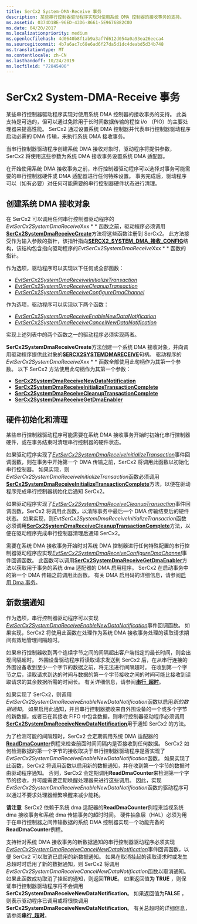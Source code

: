 ```yaml
---
title: SerCx2 System-DMA-Receive 事务
description: 某些串行控制器驱动程序实现对使用系统 DMA 控制器的接收事务的支持。
ms.assetid: 0374D1BE-96ED-43D6-8661-5E9676B82C0D
ms.date: 04/20/2017
ms.localizationpriority: medium
ms.openlocfilehash: 4d0640b8f1ab9a3af7d612d054a0a93ea26eeca4
ms.sourcegitcommit: 4b7a6ac7c68e6ad6f27da5d1dc4deabd5d34b748
ms.translationtype: MT
ms.contentlocale: zh-CN
ms.lasthandoff: 10/24/2019
ms.locfileid: "72845400"
---
```

# <a name="sercx2-system-dma-receive-transactions"></a>SerCx2 System-DMA-Receive 事务

某些串行控制器驱动程序实现对使用系统 DMA 控制器的接收事务的支持。 此类支持是可选的，但可以通过免除用于长时间数据传输的程控 i/o （PIO）的主要处理器来提高性能。 SerCx2 通过设置系统 DMA 控制器并代表串行控制器驱动程序启动必需的 DMA 传输，来执行系统 DMA 接收事务。

当串行控制器驱动程序创建系统 DMA 接收对象时，驱动程序将提供参数，SerCx2 将使用这些参数为系统 DMA 接收事务设置系统 DMA 适配器。

在开始使用系统 DMA 接收事务之前，串行控制器驱动程序可以选择对事务可能需要的串行控制器硬件或 DMA 适配器进行任何特殊设置。 事务完成后，驱动程序可以（如有必要）对任何可能需要的串行控制器硬件状态进行清理。

## <a name="creating-the-system-dma-receive-object"></a>创建系统 DMA 接收对象

在 SerCx2 可以调用任何串行控制器驱动程序的*EvtSerCx2SystemDmaReceive*Xxx * * 函数之前，驱动程序必须调用[**SerCx2SystemDmaReceiveCreate**](https://docs.microsoft.com/windows-hardware/drivers/ddi/sercx/nf-sercx-sercx2systemdmareceivecreate)方法将这些函数注册到 SerCx2。 此方法接受作为输入参数的指针，该指针指向[**SERCX2\_SYSTEM\_DMA\_接收\_CONFIG**](https://docs.microsoft.com/windows-hardware/drivers/ddi/sercx/ns-sercx-_sercx2_system_dma_receive_config)结构，该结构包含指向驱动程序的*EvtSerCx2SystemDmaReceive*Xxx * * 函数的指针。

作为选项，驱动程序可以实现以下任何或全部函数：

- [*EvtSerCx2SystemDmaReceiveInitializeTransaction*](https://docs.microsoft.com/windows-hardware/drivers/ddi/sercx/nc-sercx-evt_sercx2_system_dma_receive_initialize_transaction)
- [*EvtSerCx2SystemDmaReceiveCleanupTransaction*](https://docs.microsoft.com/windows-hardware/drivers/ddi/sercx/nc-sercx-evt_sercx2_system_dma_receive_cleanup_transaction)
- [*EvtSerCx2SystemDmaReceiveConfigureDmaChannel*](https://docs.microsoft.com/windows-hardware/drivers/ddi/sercx/nc-sercx-evt_sercx2_system_dma_receive_configure_dma_channel)

作为选项，驱动程序可以实现以下两个函数：

- [*EvtSerCx2SystemDmaReceiveEnableNewDataNotification*](https://docs.microsoft.com/windows-hardware/drivers/ddi/sercx/nc-sercx-evt_sercx2_system_dma_receive_enable_new_data_notification)
- [*EvtSerCx2SystemDmaReceiveCancelNewDataNotification*](https://docs.microsoft.com/windows-hardware/drivers/ddi/sercx/nc-sercx-evt_sercx2_system_dma_receive_cancel_new_data_notification)

实现上述列表中的两个函数之一的驱动程序必须实现两者。

**SerCx2SystemDmaReceiveCreate**方法创建一个系统 DMA 接收对象，并向调用驱动程序提供此对象的[**SERCX2SYSTEMDMARECEIVE**](https://docs.microsoft.com/windows-hardware/drivers/serports/sercx2-object-handles)句柄。 驱动程序的*EvtSerCx2SystemDmaReceive*Xxx * * 函数全部使用此句柄作为其第一个参数。 以下 SerCx2 方法使用此句柄作为其第一个参数：

- [**SerCx2SystemDmaReceiveNewDataNotification**](https://docs.microsoft.com/windows-hardware/drivers/ddi/sercx/nf-sercx-sercx2systemdmareceivenewdatanotification)
- [**SerCx2SystemDmaReceiveInitializeTransactionComplete**](https://docs.microsoft.com/windows-hardware/drivers/ddi/sercx/nf-sercx-sercx2systemdmareceiveinitializetransactioncomplete)
- [**SerCx2SystemDmaReceiveCleanupTransactionComplete**](https://docs.microsoft.com/windows-hardware/drivers/ddi/sercx/nf-sercx-sercx2systemdmareceivecleanuptransactioncomplete)
- [**SerCx2SystemDmaReceiveGetDmaEnabler**](https://docs.microsoft.com/windows-hardware/drivers/ddi/sercx/nf-sercx-sercx2systemdmareceivegetdmaenabler)

## <a name="hardware-initialization-and-clean-up"></a>硬件初始化和清理

某些串行控制器驱动程序可能需要在系统 DMA 接收事务开始时初始化串行控制器硬件，或在事务结束时清理串行控制器的硬件状态。

如果驱动程序实现了[*EvtSerCx2SystemDmaReceiveInitializeTransaction*](https://docs.microsoft.com/windows-hardware/drivers/ddi/sercx/nc-sercx-evt_sercx2_system_dma_receive_initialize_transaction)事件回调函数，则在事务中开始第一个 DMA 传输之前，SerCx2 将调用此函数以初始化串行控制器。 如果实现，则*EvtSerCx2SystemDmaReceiveInitializeTransaction*函数必须调用[**SerCx2SystemDmaReceiveInitializeTransactionComplete**](https://docs.microsoft.com/windows-hardware/drivers/ddi/sercx/nf-sercx-sercx2systemdmareceiveinitializetransactioncomplete)方法，以便在驱动程序完成串行控制器初始化后通知 SerCx2。

如果驱动程序实现了[*EvtSerCx2SystemDmaReceiveCleanupTransaction*](https://docs.microsoft.com/windows-hardware/drivers/ddi/sercx/nc-sercx-evt_sercx2_system_dma_receive_cleanup_transaction)事件回调函数，SerCx2 将调用此函数，以清除事务中最后一个 DMA 传输结束后的硬件状态。 如果实现，则*EvtSerCx2SystemDmaReceiveInitializeTransaction*函数必须调用[**SerCx2SystemDmaReceiveCleanupTransactionComplete**](https://docs.microsoft.com/windows-hardware/drivers/ddi/sercx/nf-sercx-sercx2systemdmareceivecleanuptransactioncomplete)方法，以便在驱动程序完成串行控制器清理后通知 SerCx2。

需要在系统 DMA 接收事务开始时对系统 DMA 控制器进行任何特殊配置的串行控制器驱动程序应实现[*EvtSerCx2SystemDmaReceiveConfigureDmaChannel*](https://docs.microsoft.com/windows-hardware/drivers/ddi/sercx/nc-sercx-evt_sercx2_system_dma_receive_configure_dma_channel)事件回调函数。 此函数可以调用[**SerCx2SystemDmaReceiveGetDmaEnabler**](https://docs.microsoft.com/windows-hardware/drivers/ddi/sercx/nf-sercx-sercx2systemdmareceivegetdmaenabler)方法以获取用于事务的系统 dma 适配器的 DMA 启用程序。 SerCx2 在启动事务中的第一个 DMA 传输之前调用此函数。 有关 DMA 启用码的详细信息，请参阅[启用 Dma 事务](https://docs.microsoft.com/windows-hardware/drivers/wdf/enabling-dma-transactions)。

## <a name="new-data-notifications"></a>新数据通知

作为选项，串行控制器驱动程序可以实现[*EvtSerCx2SystemDmaReceiveEnableNewDataNotification*](https://docs.microsoft.com/windows-hardware/drivers/ddi/sercx/nc-sercx-evt_sercx2_system_dma_receive_enable_new_data_notification)事件回调函数。 如果实现，SerCx2 将使用此函数在处理作为系统 DMA 接收事务处理的读取请求期间有效地管理间隔超时。

如果串行控制器收到两个连续字节之间的间隔超出客户端指定的最长时间，则会出现间隔超时。 外围设备驱动程序将读取请求发送到 SerCx2 后，在从串行连接的外围设备收到至少一个字节的数据之前，将无法进行间隔超时。 在收到第一个字节之后，读取请求到达的时间与数据的第一个字节接收之间的时间可能比接收到读取请求的其余数据所需的时间长。 有关详细信息，请参阅[**串行\_超时**](https://docs.microsoft.com/windows-hardware/drivers/ddi/ntddser/ns-ntddser-_serial_timeouts)。

如果实现了 SerCx2，则调用*EvtSerCx2SystemDmaReceiveEnableNewDataNotification*函数以启用*新的数据通知*。 如果启用此通知，并且串行控制器接收来自外围设备的一个或多个字节的新数据，或者已在其接收 FIFO 中包含数据，则串行控制器驱动程序必须调用[**SerCx2SystemDmaReceiveNewDataNotification**](https://docs.microsoft.com/windows-hardware/drivers/ddi/sercx/nf-sercx-sercx2systemdmareceivenewdatanotification)用于通知 SerCx2 的方法。

为了检测可能的间隔超时，SerCx2 会定期调用系统 DMA 适配器的[**ReadDmaCounter**](https://docs.microsoft.com/windows-hardware/drivers/ddi/wdm/nc-wdm-pread_dma_counter)例程来检查前面时间间隔内是否接收到任何数据。 SerCx2 如何检测数据的第一个字节的接收取决于串行控制器驱动程序是否实现了*EvtSerCx2SystemDmaReceiveEnableNewDataNotification*函数。 如果实现了此函数，SerCx2 将调用函数以启用新的数据通知，并在收到第一个字节的数据时由驱动程序通知。 否则，SerCx2 会定期调用**ReadDmaCounter**来检测第一个字节的接收，并可能需要定期唤醒处理器来进行这些调用。 因此，实现*EvtSerCx2SystemDmaReceiveEnableNewDataNotification*函数的驱动程序可以通过不要求处理器频繁唤醒来减少能耗。

**请注意**  SerCx2 依赖于系统 dma 适配器的**ReadDmaCounter**例程来监视系统 dma 接收事务和系统 dma 传输事务的超时时间。 硬件抽象层（HAL）必须为用于在串行控制器之间传输数据的系统 DMA 控制器实现一个功能完备的**ReadDmaCounter**例程。

支持针对系统 DMA 接收事务的新数据通知的串行控制器驱动程序必须实现[*EvtSerCx2SystemDmaReceiveCancelNewDataNotification*](https://docs.microsoft.com/windows-hardware/drivers/ddi/sercx/nc-sercx-evt_sercx2_system_dma_receive_cancel_new_data_notification)事件回调函数，以便 SerCx2 可以取消已启用的新数据通知。 如果在取消挂起的读取请求时或发生总超时时启用了新的数据通知，则 SerCx2 将调用*EvtSerCx2SystemDmaReceiveCancelNewDataNotification*函数以取消通知。 如果此函数成功取消了挂起的通知，则返回**TRUE**。 如果返回值**为 TRUE** ，则保证串行控制器驱动程序将不会调用**SerCx2SystemDmaReceiveNewDataNotification**。 如果返回值为**FALSE** ，则表示驱动程序已调用或将很快调用**SerCx2SystemDmaReceiveNewDataNotification**。 有关总超时的详细信息，请参阅[**串行\_超时**](https://docs.microsoft.com/windows-hardware/drivers/ddi/ntddser/ns-ntddser-_serial_timeouts)。
